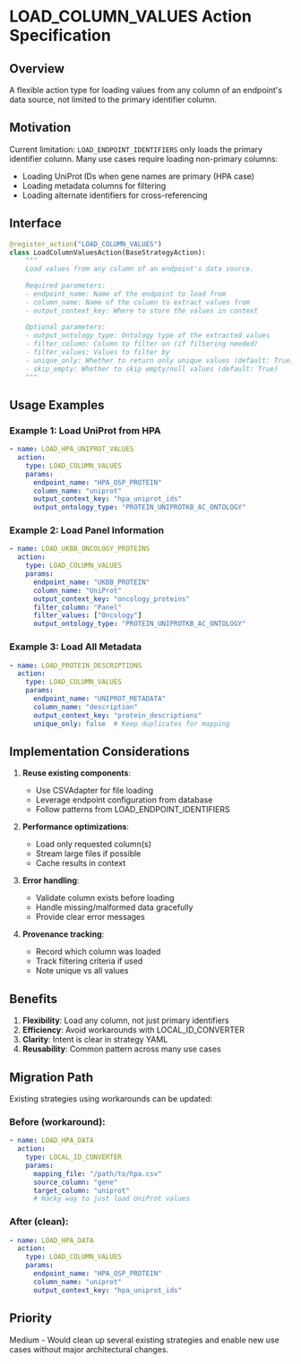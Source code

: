 # LOAD_COLUMN_VALUES Action Specification

## Overview

A flexible action type for loading values from any column of an endpoint's data source, not limited to the primary identifier column.

## Motivation

Current limitation: `LOAD_ENDPOINT_IDENTIFIERS` only loads the primary identifier column. Many use cases require loading non-primary columns:
- Loading UniProt IDs when gene names are primary (HPA case)
- Loading metadata columns for filtering
- Loading alternate identifiers for cross-referencing

## Interface

```python
@register_action("LOAD_COLUMN_VALUES")
class LoadColumnValuesAction(BaseStrategyAction):
    """
    Load values from any column of an endpoint's data source.
    
    Required parameters:
    - endpoint_name: Name of the endpoint to load from
    - column_name: Name of the column to extract values from
    - output_context_key: Where to store the values in context
    
    Optional parameters:
    - output_ontology_type: Ontology type of the extracted values
    - filter_column: Column to filter on (if filtering needed)
    - filter_values: Values to filter by
    - unique_only: Whether to return only unique values (default: True)
    - skip_empty: Whether to skip empty/null values (default: True)
    """
```

## Usage Examples

### Example 1: Load UniProt from HPA
```yaml
- name: LOAD_HPA_UNIPROT_VALUES
  action:
    type: LOAD_COLUMN_VALUES
    params:
      endpoint_name: "HPA_OSP_PROTEIN"
      column_name: "uniprot"
      output_context_key: "hpa_uniprot_ids"
      output_ontology_type: "PROTEIN_UNIPROTKB_AC_ONTOLOGY"
```

### Example 2: Load Panel Information
```yaml
- name: LOAD_UKBB_ONCOLOGY_PROTEINS
  action:
    type: LOAD_COLUMN_VALUES
    params:
      endpoint_name: "UKBB_PROTEIN"
      column_name: "UniProt"
      output_context_key: "oncology_proteins"
      filter_column: "Panel"
      filter_values: ["Oncology"]
      output_ontology_type: "PROTEIN_UNIPROTKB_AC_ONTOLOGY"
```

### Example 3: Load All Metadata
```yaml
- name: LOAD_PROTEIN_DESCRIPTIONS
  action:
    type: LOAD_COLUMN_VALUES
    params:
      endpoint_name: "UNIPROT_METADATA"
      column_name: "description"
      output_context_key: "protein_descriptions"
      unique_only: false  # Keep duplicates for mapping
```

## Implementation Considerations

1. **Reuse existing components**:
   - Use CSVAdapter for file loading
   - Leverage endpoint configuration from database
   - Follow patterns from LOAD_ENDPOINT_IDENTIFIERS

2. **Performance optimizations**:
   - Load only requested column(s)
   - Stream large files if possible
   - Cache results in context

3. **Error handling**:
   - Validate column exists before loading
   - Handle missing/malformed data gracefully
   - Provide clear error messages

4. **Provenance tracking**:
   - Record which column was loaded
   - Track filtering criteria if used
   - Note unique vs all values

## Benefits

1. **Flexibility**: Load any column, not just primary identifiers
2. **Efficiency**: Avoid workarounds with LOCAL_ID_CONVERTER
3. **Clarity**: Intent is clear in strategy YAML
4. **Reusability**: Common pattern across many use cases

## Migration Path

Existing strategies using workarounds can be updated:

### Before (workaround):
```yaml
- name: LOAD_HPA_DATA
  action:
    type: LOCAL_ID_CONVERTER
    params:
      mapping_file: "/path/to/hpa.csv"
      source_column: "gene"
      target_column: "uniprot"
      # Hacky way to just load UniProt values
```

### After (clean):
```yaml
- name: LOAD_HPA_DATA
  action:
    type: LOAD_COLUMN_VALUES
    params:
      endpoint_name: "HPA_OSP_PROTEIN"
      column_name: "uniprot"
      output_context_key: "hpa_uniprot_ids"
```

## Priority

Medium - Would clean up several existing strategies and enable new use cases without major architectural changes.